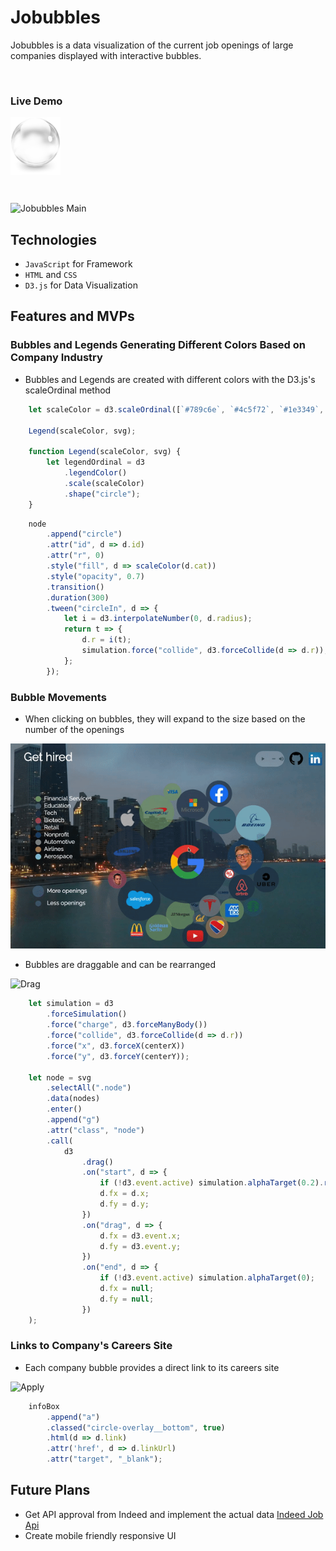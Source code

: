 # Jobubbles

Jobubbles is a data visualization of the current job openings of large companies displayed with interactive bubbles.

&nbsp;

### Live Demo
[<img src="./img/bubble.png" width="80" align=center>](https://noelseo.github.io/Jobubbles/)


&nbsp;

![Jobubbles Main](./README/jobubbles.gif)

## Technologies
* `JavaScript` for Framework
* `HTML` and `CSS`
* `D3.js` for Data Visualization

## Features and MVPs

### Bubbles and Legends Generating Different Colors Based on Company Industry
* Bubbles and Legends are created with different colors with the D3.js's scaleOrdinal method

```javascript
    let scaleColor = d3.scaleOrdinal([`#789c6e`, `#4c5f72`, `#1e3349`, `#a64960`, `#29586c`, `#1d456d`, `#85888b`, `#a9845c`, `#89c7d6`]) 

    Legend(scaleColor, svg);

    function Legend(scaleColor, svg) {
        let legendOrdinal = d3
            .legendColor()
            .scale(scaleColor)
            .shape("circle");
    }
```

```javascript
    node
        .append("circle")
        .attr("id", d => d.id)
        .attr("r", 0)
        .style("fill", d => scaleColor(d.cat))
        .style("opacity", 0.7)
        .transition()
        .duration(300)
        .tween("circleIn", d => {
            let i = d3.interpolateNumber(0, d.radius);
            return t => {
                d.r = i(t);
                simulation.force("collide", d3.forceCollide(d => d.r));
            };
        });
```

### Bubble Movements
* When clicking on bubbles, they will expand to the size based on the number of the openings

![Expand](./README/expand.gif)

* Bubbles are draggable and can be rearranged

![Drag](./README/drag.gif)

```javascript
    let simulation = d3
        .forceSimulation()
        .force("charge", d3.forceManyBody())
        .force("collide", d3.forceCollide(d => d.r))
        .force("x", d3.forceX(centerX))
        .force("y", d3.forceY(centerY));

    let node = svg
        .selectAll(".node")
        .data(nodes)
        .enter()
        .append("g")
        .attr("class", "node")
        .call(
            d3
                .drag()
                .on("start", d => {
                    if (!d3.event.active) simulation.alphaTarget(0.2).restart();
                    d.fx = d.x;
                    d.fy = d.y;
                })
                .on("drag", d => {
                    d.fx = d3.event.x;
                    d.fy = d3.event.y;
                })
                .on("end", d => {
                    if (!d3.event.active) simulation.alphaTarget(0);
                    d.fx = null;
                    d.fy = null;
                })
    );
```

### Links to Company's Careers Site
* Each company bubble provides a direct link to its careers site

![Apply](./README/apply.gif)

```javascript
    infoBox
        .append("a")
        .classed("circle-overlay__bottom", true)
        .html(d => d.link)
        .attr('href', d => d.linkUrl)
        .attr("target", "_blank");
```


## Future Plans
* Get API approval from Indeed and implement the actual data [Indeed Job Api](https://opensource.indeedeng.io/api-documentation/docs/get-job/)
* Create mobile friendly responsive UI
